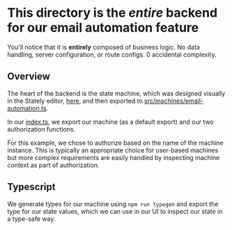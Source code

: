 # This directory is the *entire* backend for our email automation feature

You'll notice that it is **entirely** composed of business logic.
No data handling, server configuration, or route configs.
0 accidental complexity.

## Overview

The heart of the backend is the state machine, which was designed visually in the Stately editor,
[here](https://stately.ai/registry/editor/412c119a-b389-4ba1-b3fd-67a618616eab?machineId=0281361a-9034-4334-82aa-cbf9cc185b54&mode=Design),
and then exported to [src/machines/email-automation.ts](./src/machines/email-automation.ts).

In our [index.ts](./src/index.ts), we export our machine (as a default export) and our two authorization functions.

For this example, we chose to authorize based on the name of the machine instance.
This is typically an appropriate choice for user-based machines but more complex requirements are easily handled by inspecting machine context as part of authorization.

## Typescript

We generate types for our machine using `npm run typegen` and export the type for our state values, which we can use in our UI
to inspect our state in a type-safe way.
